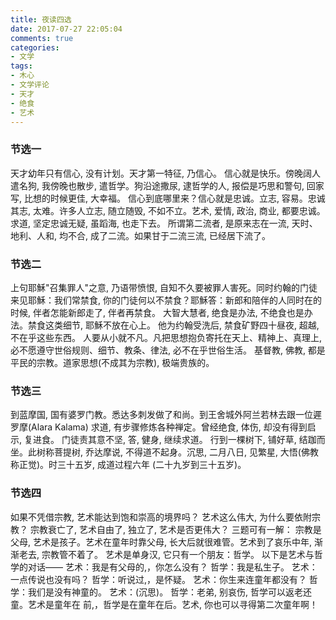 ```yaml
---
title: 夜读四选
date: 2017-07-27 22:05:04
comments: true
categories:
- 文学
tags:
- 木心
- 文学评论
- 天才
- 绝食
- 艺术
---
```

### 节选一

天才幼年只有信心, 没有计划。天才第一特征, 乃信心。 信心就是快乐。傍晚阔人遣名狗, 我傍晚也散步, 遣哲学。狗沿途撒尿, 逮哲学的人, 报偿是巧思和警句, 回家写, 比想的时候更佳, 大幸福。 
信心到底哪里来？信心就是忠诚。立志, 容易。忠诚其志, 太难。许多人立志, 随立随毁, 不如不立。艺术, 爱情, 政治, 商业, 都要忠诚。求道, 坚定忠诚无疑, 虽蹈海, 也走下去。 
所谓第二流者, 是原来志在一流, 天时、地利、人和, 均不合, 成了二流。如果甘于二流三流, 已经居下流了。

<!-- more --> 

### 节选二

上句耶穌"召集罪人"之意, 乃语带愤恨, 自知不久要被罪人害死。同时约翰的门徒来见耶穌：我们常禁食, 你的门徒何以不禁食？耶穌答：新郎和陪伴的人同时在的时候, 伴者怎能新郎走了, 伴者再禁食。 
大智大慧者, 绝食是办法, 不绝食也是办法。禁食这类细节, 耶穌不放在心上。 
他为约翰受洗后, 禁食矿野四十昼夜, 超越, 不在乎这些东西。 
人要从小就不凡。凡把思想抱负寄托在天上、精神上、真理上, 必不愿遵守世俗规则、细节、教条、律法, 必不在乎世俗生活。 
基督教, 佛教, 都是平民的宗教。道家思想(不成其为宗教), 极端贵族的。

### 节选三

到蓝摩国, 国有婆罗门教。悉达多刺发做了和尚。到王舍城外阿兰若林去跟一位遲罗摩(Alara Kalama) 求道, 有步骤修炼各种禅定。曾经绝食, 体伤, 却没有得到启示, 复进食。 门徒责其意不坚, 答, 健身, 继续求道。 
行到一棵树下, 铺好草, 结跏而坐。此树称菩提树, 乔达摩说, 不得道不起身。沉思, 二月八日, 见繁星, 大悟(佛教称正觉)。时三十五岁, 成道过程六年 (二十九岁到三十五岁)。

### 节选四

如果不凭借宗教, 艺术能达到饱和崇高的境界吗？
艺术这么伟大, 为什么要依附宗教？
宗教衰亡了, 艺术自由了, 独立了, 艺术是否更伟大？
三题可有一解： 
宗教是父母, 艺术是孩子。艺术在童年时靠父母, 长大后就很难管。艺术到了哀乐中年, 渐渐老去, 宗教管不着了。
艺术是单身汉, 它只有一个朋友：哲学。 
以下是艺术与哲学的对话——
艺术：我是有父母的,，你怎么没有？
哲学：我是私生子。 
艺术：一点传说也没有吗？ 
哲学：听说过,，是怀疑。 
艺术：你生来连童年都没有？ 
哲学：我们是没有神童的。 
艺术：(沉思)。 
哲学：老弟, 别哀伤, 哲学可以返老还童。艺术是童年在 
前,，哲学是在童年在后。艺术, 你也可以寻得第二次童年啊！